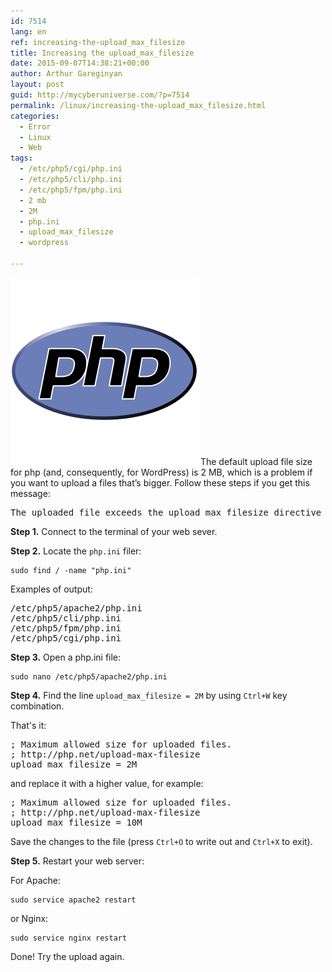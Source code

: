 ```yaml
---
id: 7514
lang: en
ref: increasing-the-upload_max_filesize
title: Increasing the upload_max_filesize
date: 2015-09-07T14:38:21+00:00
author: Arthur Gareginyan
layout: post
guid: http://mycyberuniverse.com/?p=7514
permalink: /linux/increasing-the-upload_max_filesize.html
categories:
  - Error
  - Linux
  - Web
tags:
  - /etc/php5/cgi/php.ini
  - /etc/php5/cli/php.ini
  - /etc/php5/fpm/php.ini
  - 2 mb
  - 2M
  - php.ini
  - upload_max_filesize
  - wordpress

---
```


![thumb](/images/php-logo.png)
The default upload file size for php (and, consequently, for WordPress) is 2 MB, which is a problem if you want to upload a files that’s bigger. Follow these steps if you get this message:
<pre>
The uploaded file exceeds the upload_max_filesize directive in php.ini
</pre>


**Step 1.** Connect to the terminal of your web sever.

**Step 2.** Locate the `php.ini` filer:

```
sudo find / -name "php.ini"
```

Examples of output:

<pre>
/etc/php5/apache2/php.ini
/etc/php5/cli/php.ini
/etc/php5/fpm/php.ini
/etc/php5/cgi/php.ini
</pre>

**Step 3.** Open a php.ini file:

```
sudo nano /etc/php5/apache2/php.ini
```

**Step 4.** Find the line `upload_max_filesize = 2M` by using `Ctrl+W` key combination.

That's it:

<pre>
; Maximum allowed size for uploaded files.
; http://php.net/upload-max-filesize
upload_max_filesize = 2M
</pre>

and replace it with a higher value, for example:

<pre>
; Maximum allowed size for uploaded files.
; http://php.net/upload-max-filesize
upload_max_filesize = 10M
</pre>

Save the changes to the file (press `Ctrl+O` to write out and `Ctrl+X` to exit).

**Step 5.** Restart your web server:

For Apache:

```
sudo service apache2 restart
```

or Nginx:

```
sudo service nginx restart
```

Done! Try the upload again.
